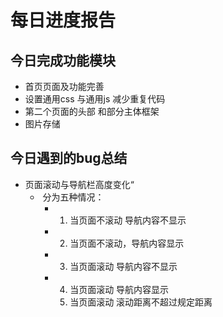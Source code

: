 # 每日进度报告



 ##  今日完成功能模块

- 首页页面及功能完善
- 设置通用css 与通用js  减少重复代码
- 第二个页面的头部 和部分主体框架  
- 图片存储



## 今日遇到的bug总结

- 页面滚动与导航栏高度变化“
  - ​	分为五种情况：
    - 1. 当页面不滚动 导航内容不显示
    - 2. 当页面不滚动，导航内容显示
    - 3. 当页面滚动 导航内容不显示
    - 4. 当页面滚动 导航内容显示
      5. 当页面滚动 滚动距离不超过规定距离